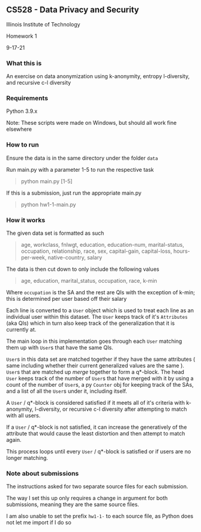 ## CS528 - Data Privacy and Security

Illinois Institute of Technology

Homework 1

9-17-21

### What this is

An exercise on data anonymization using k-anonymity, entropy l-diversity, and recursive c-l diversity

### Requirements

Python 3.9.x

Note: These scripts were made on Windows, but should all work fine elsewhere

### How to run

Ensure the data is in the same directory under the folder `data`

Run main.py with a parameter 1-5 to run the respective task

> python main.py [1-5]

If this is a submission, just run the appropriate main.py

> python hw1-1-main.py

### How it works

The given data set is formatted as such

> age, workclass, fnlwgt, education, education-num, marital-status, occupation, relationship, race, sex, capital-gain, capital-loss, hours-per-week, native-country, salary

The data is then cut down to only include the following values

> age, education, marital_status, occupation, race, k-min

Where `occupation` is the SA and the rest are QIs with the exception of k-min; this is determined per user based off their salary

Each line is converted to a `User` object which is used to treat each line as an individual user within this dataset.
The `User` keeps track of it's `Attributes` (aka QIs) which in turn also keep track of the generalization that it is currently at.

The main loop in this implementation goes through each `User` matching them up with `User`s that have the same QIs.

`User`s in this data set are matched together if they have the same attributes ( same including whether their current generalized values are the same ).
`User`s that are matched up *merge* together to form a q*-block. The head `User` keeps track of the number of `User`s that have merged with it by using a count of the number of `User`s, a py `Counter` obj for keeping track of the SAs, and a list of all the `User`s under it, including itself.

A `User` / q*-block is considered satisfied if it meets all of it's criteria with k-anonymity, l-diversity, or recursive c-l diversity after attempting to match with all users.

If a `User` / q*-block is not satisfied, it can increase the generatively of the attribute that would cause the least distortion and then attempt to match again.

This process loops until every `User` / q*-block is satisfied or if users are no longer matching.

### Note about submissions

The instructions asked for two separate source files for each submission.

The way I set this up only requires a change in argument for both submissions, meaning they are the same source files.

I am also unable to set the prefix `hw1-1-` to each source file, as Python does not let me import if I do so